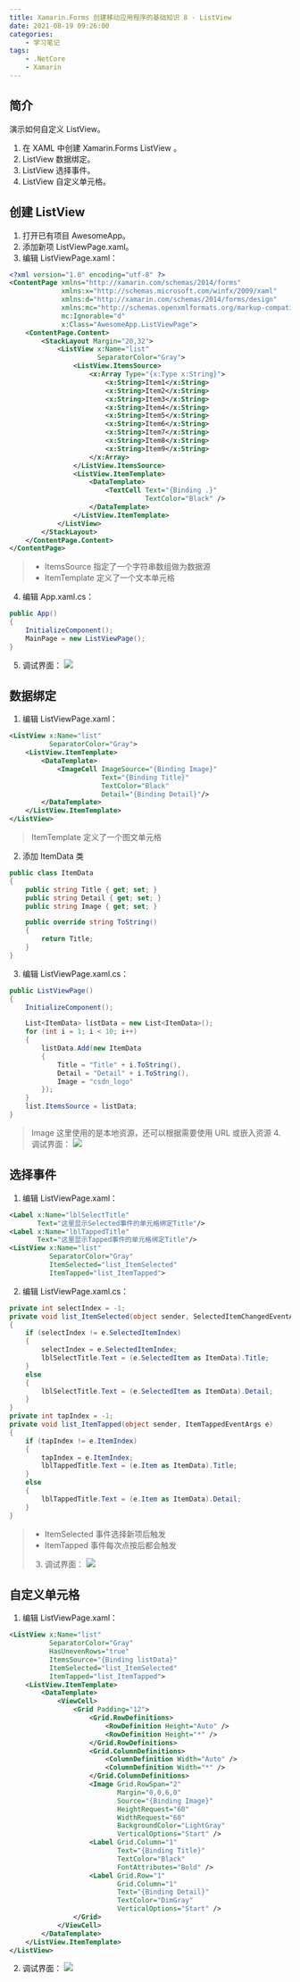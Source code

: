 ```yaml
---
title: Xamarin.Forms 创建移动应用程序的基础知识 8 - ListView
date: 2021-08-19 09:26:00
categories:
	- 学习笔记
tags: 
	- .NetCore
	- Xamarin
---
```


## 简介

演示如何自定义 ListView。

1.  在 XAML 中创建 Xamarin.Forms ListView 。
2.  ListView 数据绑定。
3.  ListView 选择事件。
4.  ListView 自定义单元格。

<!-- more -->

## 创建 ListView

1.  打开已有项目 AwesomeApp。
2.  添加新项 ListViewPage.xaml。
3.  编辑 ListViewPage.xaml：

```xml
<?xml version="1.0" encoding="utf-8" ?>
<ContentPage xmlns="http://xamarin.com/schemas/2014/forms"
             xmlns:x="http://schemas.microsoft.com/winfx/2009/xaml"
             xmlns:d="http://xamarin.com/schemas/2014/forms/design"
             xmlns:mc="http://schemas.openxmlformats.org/markup-compatibility/2006"
             mc:Ignorable="d"
             x:Class="AwesomeApp.ListViewPage">
	<ContentPage.Content>
		<StackLayout Margin="20,32">
			<ListView x:Name="list"
					  SeparatorColor="Gray">
				<ListView.ItemsSource>
					<x:Array Type="{x:Type x:String}">
						<x:String>Item1</x:String>
						<x:String>Item2</x:String>
						<x:String>Item3</x:String>
						<x:String>Item4</x:String>
						<x:String>Item5</x:String>
						<x:String>Item6</x:String>
						<x:String>Item7</x:String>
						<x:String>Item8</x:String>
						<x:String>Item9</x:String>
					</x:Array>
				</ListView.ItemsSource>
				<ListView.ItemTemplate>
					<DataTemplate>
						<TextCell Text="{Binding .}"
								  TextColor="Black" />
					</DataTemplate>
				</ListView.ItemTemplate>
			</ListView>
		</StackLayout>
	</ContentPage.Content>
</ContentPage>
```

> - ItemsSource 指定了一个字符串数组做为数据源
> - ItemTemplate 定义了一个文本单元格

4.  编辑 App.xaml.cs：

```csharp
public App()
{
	InitializeComponent();
	MainPage = new ListViewPage();
}
```

5.  调试界面：
    ![](https://img-blog.csdnimg.cn/20200306172716586.png?x-oss-process=image/watermark,type_ZmFuZ3poZW5naGVpdGk,shadow_10,text_aHR0cHM6Ly9ibG9nLmNzZG4ubmV0L3dlaXhpbl80MjQ1NjQyMQ==,size_16,color_FFFFFF,t_70)

## 数据绑定

1.  编辑 ListViewPage.xaml：

```xml
<ListView x:Name="list"
		  SeparatorColor="Gray">
	<ListView.ItemTemplate>
		<DataTemplate>
			<ImageCell ImageSource="{Binding Image}"
					   Text="{Binding Title}"
					   TextColor="Black"
					   Detail="{Binding Detail}"/>
		</DataTemplate>
	</ListView.ItemTemplate>
</ListView>
```

> ItemTemplate 定义了一个图文单元格

2.  添加 ItemData 类

```csharp
public class ItemData
{
    public string Title { get; set; }
    public string Detail { get; set; }
    public string Image { get; set; }

    public override string ToString()
    {
        return Title;
    }
}
```

3.  编辑 ListViewPage.xaml.cs：

```csharp
public ListViewPage()
{
	InitializeComponent();

	List<ItemData> listData = new List<ItemData>();
	for (int i = 1; i < 10; i++)
	{
		listData.Add(new ItemData
		{
			Title = "Title" + i.ToString(),
			Detail = "Detail" + i.ToString(),
			Image = "csdn_logo"
		});
	}
	list.ItemsSource = listData;
}
```

> Image 这里使用的是本地资源，还可以根据需要使用 URL 或嵌入资源 4. 调试界面：
> ![](https://img-blog.csdnimg.cn/20200307091011181.png?x-oss-process=image/watermark,type_ZmFuZ3poZW5naGVpdGk,shadow_10,text_aHR0cHM6Ly9ibG9nLmNzZG4ubmV0L3dlaXhpbl80MjQ1NjQyMQ==,size_16,color_FFFFFF,t_70)

## 选择事件

1.  编辑 ListViewPage.xaml：

```xml
<Label x:Name="lblSelectTitle"
	   Text="这里显示Selected事件的单元格绑定Title"/>
<Label x:Name="lblTappedTitle"
	   Text="这里显示Tapped事件的单元格绑定Title"/>
<ListView x:Name="list"
		  SeparatorColor="Gray"
		  ItemSelected="list_ItemSelected"
		  ItemTapped="list_ItemTapped">
```

2.  编辑 ListViewPage.xaml.cs：

```csharp
private int selectIndex = -1;
private void list_ItemSelected(object sender, SelectedItemChangedEventArgs e)
{
	if (selectIndex != e.SelectedItemIndex)
	{
		selectIndex = e.SelectedItemIndex;
		lblSelectTitle.Text = (e.SelectedItem as ItemData).Title;
	}
	else
	{
		lblSelectTitle.Text = (e.SelectedItem as ItemData).Detail;
	}
}
private int tapIndex = -1;
private void list_ItemTapped(object sender, ItemTappedEventArgs e)
{
	if (tapIndex != e.ItemIndex)
	{
		tapIndex = e.ItemIndex;
		lblTappedTitle.Text = (e.Item as ItemData).Title;
	}
	else
	{
		lblTappedTitle.Text = (e.Item as ItemData).Detail;
	}
}
```

> - ItemSelected 事件选择新项后触发
> - ItemTapped 事件每次点按后都会触发
>
> 3.  调试界面：
>     ![](https://img-blog.csdnimg.cn/20200307092528623.png?x-oss-process=image/watermark,type_ZmFuZ3poZW5naGVpdGk,shadow_10,text_aHR0cHM6Ly9ibG9nLmNzZG4ubmV0L3dlaXhpbl80MjQ1NjQyMQ==,size_16,color_FFFFFF,t_70)

## 自定义单元格

1.  编辑 ListViewPage.xaml：

```xml
<ListView x:Name="list"
		  SeparatorColor="Gray"
		  HasUnevenRows="true"
		  ItemsSource="{Binding listData}"
		  ItemSelected="list_ItemSelected"
		  ItemTapped="list_ItemTapped">
	<ListView.ItemTemplate>
		<DataTemplate>
			<ViewCell>
				<Grid Padding="12">
					<Grid.RowDefinitions>
						<RowDefinition Height="Auto" />
						<RowDefinition Height="*" />
					</Grid.RowDefinitions>
					<Grid.ColumnDefinitions>
						<ColumnDefinition Width="Auto" />
						<ColumnDefinition Width="*" />
					</Grid.ColumnDefinitions>
					<Image Grid.RowSpan="2"
						   Margin="0,0,6,0"
						   Source="{Binding Image}"
						   HeightRequest="60"
						   WidthRequest="60"
						   BackgroundColor="LightGray"
						   VerticalOptions="Start" />
					<Label Grid.Column="1"
						   Text="{Binding Title}"
						   TextColor="Black"
						   FontAttributes="Bold" />
					<Label Grid.Row="1"
						   Grid.Column="1"
						   Text="{Binding Detail}"
						   TextColor="DimGray"
						   VerticalOptions="Start" />
				</Grid>
			</ViewCell>
		</DataTemplate>
	</ListView.ItemTemplate>
</ListView>
```

2.  调试界面：
    ![](https://img-blog.csdnimg.cn/20200307113326591.png?x-oss-process=image/watermark,type_ZmFuZ3poZW5naGVpdGk,shadow_10,text_aHR0cHM6Ly9ibG9nLmNzZG4ubmV0L3dlaXhpbl80MjQ1NjQyMQ==,size_16,color_FFFFFF,t_70)
